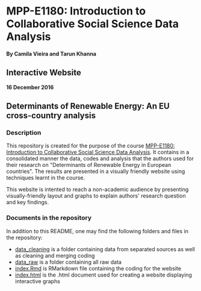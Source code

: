 # MPP-E1180: Introduction to Collaborative Social Science Data Analysis

#### By Camila Vieira and Tarun Khanna

## Interactive Website
**16 December 2016**

## Determinants of Renewable Energy: An EU cross-country analysis

### Description
This repository is created for the purpose of the course [MPP-E1180: Introduction to Collaborative Social Science Data Analysis](https://github.com/HertieDataScience). It contains in a consolidated manner the data, codes and analysis that the authors used for their research on "Determinants of Renewable Energy in European countries". 
The results are presented in a visually friendly website using techniques learnt in the course. 

This website is intented to reach a non-academic audience by presenting visually-friendly layout and graphs to explain authors' research question and key findings.  


### Documents in the repository

In addition to this README, one may find the following folders and files in the repository:

- [data_cleaning](https://github.com/tarun-hertie/Final_Paper/tree/gh-pages/data_cleaning) is a folder containing data from separated sources as well as cleaning and merging coding
- [data_raw](https://github.com/tarun-hertie/Final_Paper/tree/gh-pages/data_raw) is a folder containing all raw data
- [index.Rmd]() is RMarkdown file containing the coding for the website
- [index.html]() is the .html document used for creating a website displaying interactive graphs 
